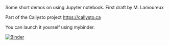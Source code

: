 Some short demos on using Jupyter notebook. First draft by M. Lamoureux

Part of the Callysto project https://callysto.ca

You can launch it yourself using mybinder.

[![Binder](https://mybinder.org/badge.svg)](https://mybinder.org/v2/gh/callysto/Shorts/master?filepath=master.ipynb)
